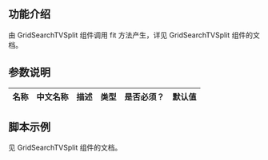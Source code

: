 ## 功能介绍
由 GridSearchTVSplit 组件调用 fit 方法产生，详见 GridSearchTVSplit 组件的文档。


## 参数说明
| 名称 | 中文名称 | 描述 | 类型 | 是否必须？ | 默认值 |
| --- | --- | --- | --- | --- | --- |



## 脚本示例
见 GridSearchTVSplit 组件的文档。
